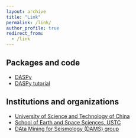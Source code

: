 ```yaml
---
layout: archive
title: "Link"
permalink: /link/
author_profile: true
redirect_from: 
  - /link
---
```


Packages and code
------
* [DASPy](https://github.com/HMZ-03/DASPY)
* [DASPy tutorial](https://daspy-tutorial.readthedocs.io/en/latest/)

Institutions and organizations
------
* [University of Science and Technology of China](http://en.ustc.edu.cn/)  
* [School of Earth and Space Sciences, USTC](https://en.ess.ustc.edu.cn/main.htm)  
* [DAta Mining for Seismology (DAMS) group](https://en.dams.ustc.edu.cn/main.htm)
